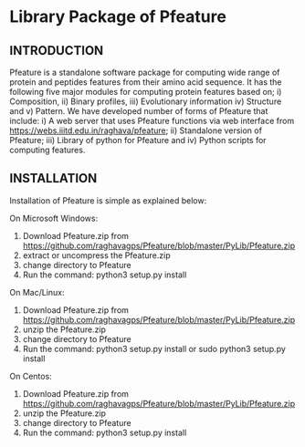 Library Package of Pfeature<br />
===============================

INTRODUCTION<br />
------------------
Pfeature is a standalone software package for computing wide range of protein and peptides features from their amino acid sequence. It has the following five major modules for computing protein features based on; i) Composition, ii) Binary profiles, iii) Evolutionary information iv) Structure and v) Pattern.  We have developed number of forms of Pfeature that include: i) A web server that uses Pfeature functions via web interface from https://webs.iiitd.edu.in/raghava/pfeature; ii) Standalone version of Pfeature; iii) Library of python for Pfeature and iv) Python scripts for computing features.

INSTALLATION<br />
---------------
Installation of Pfeature is simple as explained below:

On Microsoft Windows:
1. Download Pfeature.zip  from https://github.com/raghavagps/Pfeature/blob/master/PyLib/Pfeature.zip
2. extract or uncompress the Pfeature.zip
3. change directory to Pfeature
4. Run the command: python3 setup.py install

On Mac/Linux:
1. Download Pfeature.zip  from https://github.com/raghavagps/Pfeature/blob/master/PyLib/Pfeature.zip
2. unzip the Pfeature.zip
3. change directory to Pfeature
4. Run the command: python3 setup.py install or sudo python3 setup.py install

On Centos:
1. Download Pfeature.zip  from https://github.com/raghavagps/Pfeature/blob/master/PyLib/Pfeature.zip
2. unzip the Pfeature.zip
3. change directory to Pfeature
4. Run the command: python3 setup.py install


